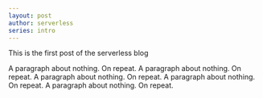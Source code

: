 ```yaml
---
layout: post
author: serverless
series: intro
---
```

This is the first post of the serverless blog

A paragraph about nothing. On repeat.
A paragraph about nothing. On repeat.
A paragraph about nothing. On repeat.
A paragraph about nothing. On repeat.
A paragraph about nothing. On repeat.
